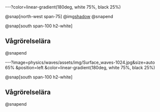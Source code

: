 
---?color=linear-gradient(180deg, white 75%, black 25%)

@snap[north-west span-75]
@img[shadow](physics/waves/assets/img/Surface_waves-1024.jpg)
@snapend

@snap[south span-100 h2-white]
## Vågrörelselära
@snapend

---?image=physics/waves/assets/img/Surface_waves-1024.jpg&size=auto 65% &position=left &color=linear-gradient(180deg, white 75%, black 25%)

@snap[south span-100 h2-white]
## Vågrörelselära
@snapend